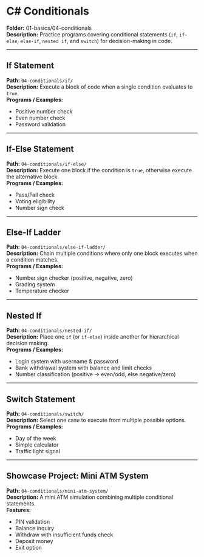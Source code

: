 ﻿# C# Conditionals  
**Folder:** 01-basics/04-conditionals  
**Description:** Practice programs covering conditional statements (`if`, `if-else`, `else-if`, `nested if`, and `switch`) for decision-making in code.  

---

## If Statement  
**Path:** `04-conditionals/if/`  
**Description:** Execute a block of code when a single condition evaluates to `true`.  
**Programs / Examples:**  
- Positive number check  
- Even number check  
- Password validation  

---

## If-Else Statement  
**Path:** `04-conditionals/if-else/`  
**Description:** Execute one block if the condition is `true`, otherwise execute the alternative block.  
**Programs / Examples:**  
- Pass/Fail check  
- Voting eligibility  
- Number sign check

---

## Else-If Ladder  
**Path:** `04-conditionals/else-if-ladder/`  
**Description:** Chain multiple conditions where only one block executes when a condition matches.  
**Programs / Examples:**  
- Number sign checker (positive, negative, zero)  
- Grading system  
- Temperature checker  

---

## Nested If  
**Path:** `04-conditionals/nested-if/`  
**Description:** Place one `if` (or `if-else`) inside another for hierarchical decision making.  
**Programs / Examples:**  
- Login system with username & password  
- Bank withdrawal system with balance and limit checks  
- Number classification (positive → even/odd, else negative/zero)  

---

## Switch Statement  
**Path:** `04-conditionals/switch/`  
**Description:** Select one case to execute from multiple possible options.  
**Programs / Examples:**  
- Day of the week  
- Simple calculator  
- Traffic light signal  

---

## Showcase Project: Mini ATM System  
**Path:** `04-conditionals/mini-atm-system/`  
**Description:** A mini ATM simulation combining multiple conditional statements.  
**Features:**  
- PIN validation  
- Balance inquiry  
- Withdraw with insufficient funds check  
- Deposit money  
- Exit option  

